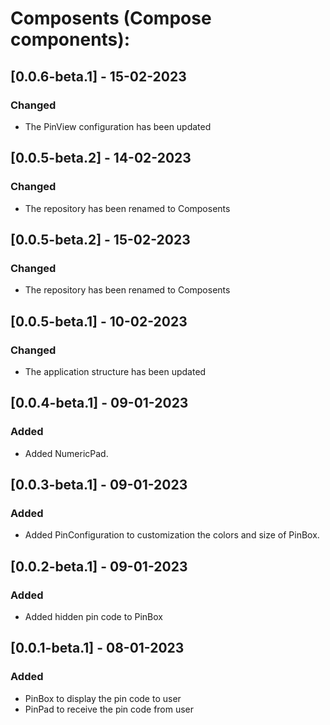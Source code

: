 # Composents (Compose components):

## [0.0.6-beta.1] - 15-02-2023

### Changed
- The PinView configuration has been updated

## [0.0.5-beta.2] - 14-02-2023

### Changed
- The repository has been renamed to Composents

## [0.0.5-beta.2] - 15-02-2023

### Changed
- The repository has been renamed to Composents

## [0.0.5-beta.1] - 10-02-2023

### Changed
- The application structure has been updated

## [0.0.4-beta.1] - 09-01-2023

### Added
- Added NumericPad.

## [0.0.3-beta.1] - 09-01-2023

### Added
- Added PinConfiguration to customization the colors and size of PinBox.

## [0.0.2-beta.1] - 09-01-2023

### Added
- Added hidden pin code to PinBox 

## [0.0.1-beta.1] - 08-01-2023

### Added
- PinBox to display the pin code to user
- PinPad to receive the pin code from user
